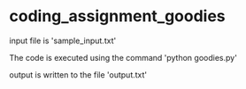 # coding_assignment_goodies

input file is 'sample_input.txt'

The code is executed using the command 'python goodies.py' 

output is written to the file 'output.txt'
